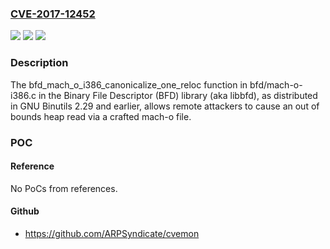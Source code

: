 ### [CVE-2017-12452](https://cve.mitre.org/cgi-bin/cvename.cgi?name=CVE-2017-12452)
![](https://img.shields.io/static/v1?label=Product&message=n%2Fa&color=blue)
![](https://img.shields.io/static/v1?label=Version&message=n%2Fa&color=blue)
![](https://img.shields.io/static/v1?label=Vulnerability&message=n%2Fa&color=brighgreen)

### Description

The bfd_mach_o_i386_canonicalize_one_reloc function in bfd/mach-o-i386.c in the Binary File Descriptor (BFD) library (aka libbfd), as distributed in GNU Binutils 2.29 and earlier, allows remote attackers to cause an out of bounds heap read via a crafted mach-o file.

### POC

#### Reference
No PoCs from references.

#### Github
- https://github.com/ARPSyndicate/cvemon

